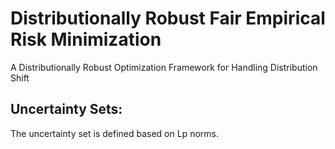 # Distributionally Robust Fair Empirical Risk Minimization
A Distributionally Robust Optimization Framework for Handling Distribution Shift

## Uncertainty Sets:
The uncertainty set is defined based on Lp norms.
